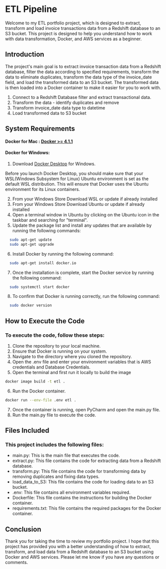 # ETL Pipeline

Welcome to my ETL portfolio project, which is designed to extract, transform and load invoice transactions 
data from a Redshift database to an S3 bucket. This project is designed to help you understand how to work 
with data transformation, Docker, and AWS services as a beginner.

## Introduction
The project's main goal is to extract invoice transaction data from a Redshift database, filter the data 
according to specified requirements, transform the data to eliminate duplicates, transform the data type of 
the invoice_date field, and load the transformed data to an S3 bucket. The transformed data is then loaded 
into a Docker container to make it easier for you to work with.

1. Connect to a Redshift Database filter and extract transactional data.
2. Transform the data - identify duplicates and remove
3. Transform invoice_date data type to datetime
4. Load transformed data to S3 bucket

## System Requirements

#### Docker for Mac : [Docker >= 4.1.1](https://docs.docker.com/desktop/install/mac-install/)

#### Docker for Windows:
1. Download [Docker Desktop](https://docs.docker.com/desktop/install/windows-install/) for Windows.

Before you launch Docker Desktop, you should make sure that your WSL(Windows Subsystem for Linux) Ubuntu 
environment is set as the default WSL distribution. This will ensure that Docker uses the Ubuntu environment 
for its Linux containers.

2. From your Windows Store Download WSL or update if already installed
3. From your Windows Store Download Ubuntu or update if already installed
4. Open a terminal window in Ubuntu by clicking on the Ubuntu icon in the taskbar and searching for 
   "terminal".
5. Update the package list and install any updates that are available by running the following commands:
```bash
  sudo apt-get update                                  
  sudo apt-get upgrade                                                    
```
6. Install Docker by running the following command:
```bash
  sudo apt-get install docker.io                                                                          
```
7. Once the installation is complete, start the Docker service by running the following command:
```bash
  sudo systemctl start docker                                                                             
```
8. To confirm that Docker is running correctly, run the following command:
```bash
  sudo docker version                                                                                     
```

## How to Execute the Code

### To execute the code, follow these steps:

1. Clone the repository to your local machine.
2. Ensure that Docker is running on your system.
3. Navigate to the directory where you cloned the repository.
4. Open the .env file and enter your environment variables that is AWS credentials and Database Credentials.
5. Open the terminal and first run it locally to build the image
```bash
docker image build -t etl .
```
6. Run the Docker container.
```bash
docker run --env-file .env etl .
```
7. Once the container is running, open PyCharm and open the main.py file.
8. Run the main.py file to execute the code.

## Files Included

### This project includes the following files:

- main.py: This is the main file that executes the code.
- extract.py: This file contains the code for extracting data from a Redshift database.
- transform.py: This file contains the code for transforming data by removing duplicates and fixing data types.
- load_data_to_S3: This file contains the code for loading data to an S3 bucket.
- .env: This file contains all environment variables required.
- Dockerfile: This file contains the instructions for building the Docker container.
- requirements.txt: This file contains the required packages for the Docker container.

## Conclusion
Thank you for taking the time to review my portfolio project. I hope that this project has provided you with 
a better understanding of how to extract, transform, and load data from a Redshift database to an S3 bucket 
using Docker and AWS services. Please let me know if you have any questions or comments.